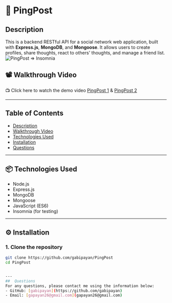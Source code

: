# 📱 PingPost

## Description

This is a backend RESTful API for a social network web application, built with **Express.js**, **MongoDB**, and **Mongoose**. It allows users to create profiles, share thoughts, react to others' thoughts, and manage a friend list.
![PingPost => Insomnia](https://github.com/user-attachments/assets/ff11231d-f419-4b9c-91ea-5be2fe2e93a2)

## 📽️ Walkthrough Video

📺 Click here to watch the demo video [PingPost 1](https://www.loom.com/share/48646467a864434cb6952f7c70187cfe?sid=15a14d5b-37b8-49a7-a52d-34b8c5ca2b77) & [PingPost 2](https://www.loom.com/share/912c7ff7696346319702e79749fcf946?sid=dd726492-48be-4b59-a325-6bcad1ce42b4)

---
## Table of Contents
- [Description](#description)
- [Walkthrough Video](#WalkthroughVideo)
- [Technologies Used](#TechnologiesUsed)
- [Installation](#installation)
- [Questions](#questions)
---

## 📦 Technologies Used

- Node.js
- Express.js
- MongoDB
- Mongoose
- JavaScript (ES6)
- Insomnia (for testing)

---

## ⚙️ Installation

### 1. Clone the repository

```bash
git clone https://github.com/gabipayan/PingPost
cd PingPost


---
##  Questions
For any questions, please contact me using the information below:
- GitHub: [gabipayan](https://github.com/gabipayan)
- Email: [gapayan26@gmail.com](gapayan26@gmail.com)
